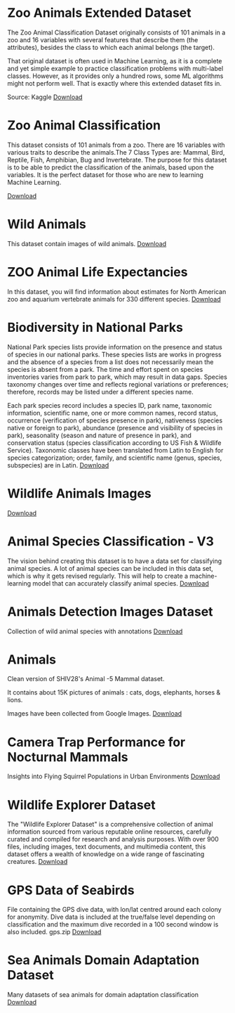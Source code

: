 # Zoo Animals Extended Dataset
The Zoo Animal Classification Dataset originally consists of 101 animals in a zoo and 16 variables with several features that describe them (the attributes), besides the class to which each animal belongs (the target).

That original dataset is often used in Machine Learning, as it is a complete and yet simple example to practice classification problems with multi-label classes. However, as it provides only a hundred rows, some ML algorithms might not perform well. That is exactly where this extended dataset fits in.

Source: Kaggle
[Download](https://www.kaggle.com/datasets/agajorte/zoo-animals-extended-dataset)


# Zoo Animal Classification
This dataset consists of 101 animals from a zoo.
There are 16 variables with various traits to describe the animals.The 7 Class Types are: Mammal, Bird, Reptile, Fish, Amphibian, Bug and Invertebrate. The purpose for this dataset is to be able to predict the classification of the animals, based upon the variables. It is the perfect dataset for those who are new to learning Machine Learning.

[Download](https://www.kaggle.com/datasets/uciml/zoo-animal-classification)

# Wild Animals
This dataset contain images of wild animals.
[Download](https://www.kaggle.com/datasets/vishweshsalodkar/wild-animals)

# ZOO Animal Life Expectancies
In this dataset, you will find information about estimates for North American zoo and aquarium vertebrate animals for 330 different species.
[Download](https://www.kaggle.com/datasets/rishidamarla/zoo-animal-life-expectancies)

# Biodiversity in National Parks
National Park species lists provide information on the presence and status of species in our national parks. These species lists are works in progress and the absence of a species from a list does not necessarily mean the species is absent from a park. The time and effort spent on species inventories varies from park to park, which may result in data gaps. Species taxonomy changes over time and reflects regional variations or preferences; therefore, records may be listed under a different species name.

Each park species record includes a species ID, park name, taxonomic information, scientific name, one or more common names, record status, occurrence (verification of species presence in park), nativeness (species native or foreign to park), abundance (presence and visibility of species in park), seasonality (season and nature of presence in park), and conservation status (species classification according to US Fish & Wildlife Service). Taxonomic classes have been translated from Latin to English for species categorization; order, family, and scientific name (genus, species, subspecies) are in Latin.
[Download](https://www.kaggle.com/datasets/nationalparkservice/park-biodiversity)


# Wildlife Animals Images
[Download](https://www.kaggle.com/datasets/anshulmehtakaggl/wildlife-animals-images)

# Animal Species Classification - V3
The vision behind creating this dataset is to have a data set for classifying animal species. A lot of animal species can be included in this data set, which is why it gets revised regularly. This will help to create a machine-learning model that can accurately classify animal species.
[Download](https://www.kaggle.com/datasets/utkarshsaxenadn/animal-image-classification-dataset)

# Animals Detection Images Dataset
Collection of wild animal species with annotations
[Download](https://www.kaggle.com/datasets/antoreepjana/animals-detection-images-dataset)

# Animals
Clean version of SHIV28's Animal -5 Mammal dataset.

It contains about 15K pictures of animals : cats, dogs, elephants, horses & lions.

Images have been collected from Google Images.
[Download](https://www.kaggle.com/datasets/antobenedetti/animals)


# Camera Trap Performance for Nocturnal Mammals
Insights into Flying Squirrel Populations in Urban Environments
[Download](https://www.kaggle.com/datasets/thedevastator/camera-trap-performance-for-nocturnal-mammals)

# Wildlife Explorer Dataset
The "Wildlife Explorer Dataset" is a comprehensive collection of animal information sourced from various reputable online resources, carefully curated and compiled for research and analysis purposes. With over 900 files, including images, text documents, and multimedia content, this dataset offers a wealth of knowledge on a wide range of fascinating creatures.
[Download](https://www.kaggle.com/datasets/dipitvasdev/animals)


# GPS Data of Seabirds

File containing the GPS dive data, with lon/lat centred around each colony for anonymity. Dive data is included at the true/false level depending on classification and the maximum dive recorded in a 100 second window is also included.
gps.zip
[Download](https://www.kaggle.com/datasets/saurabhshahane/predicting-animal-behavior-using-gps)


# Sea Animals Domain Adaptation Dataset
Many datasets of sea animals for domain adaptation classification
[Download](https://www.kaggle.com/datasets/gusanagy/sea-animals-domain-adaptation-dataset)

